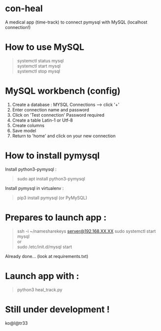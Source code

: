 # con-heal
A medical app (time-track) to connect pymysql with MySQL (localhost connection!)

# How to use MySQL

> systemctl status mysql \
> systemctl start mysql \
> systemctl stop mysql

# MySQL workbench (config)

1) Create a database :
MYSQL Connections --> click '+'
2) Enter connection name and password
3) Click on 'Test connection'
Password required
4) Create a table
Latin-1 or Utf-8
5) Create columns
6) Save model
7) Return to 'home' and click on your new connection

# How to install pymysql

Install python3-pymysql :
> sudo apt install python3-pymysql

Install pymysql in virtualenv :
> pip3 install pymysql (or PyMySQL)

# Prepares to launch app :
> ssh -i ~/namesharekeys server@192.168.XX.XX
> sudo systemctl start mysql \
or \
> sudo /etc/init.d/mysql start

Already done... (look at requirements.txt)

# Launch app with :
> python3 heal_track.py

# Still under development !

ko@l@tr33

